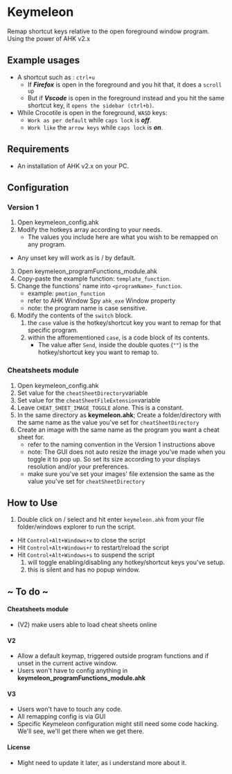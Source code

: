# Keymeleon #

Remap shortcut keys relative to the open foreground window program. Using the power of AHK v2.x

## Example usages ##
- A shortcut such as : `ctrl+u`
    - If ***Firefox*** is open in the foreground and you hit that, it does a `scroll up`
    - But if ***Vscode*** is open in the foreground instead and you hit the same shortcut key, it `opens the sidebar (ctrl+b)`.
- While Crocotile is open in the foreground, `WASD` keys:
    - `Work as per default` while `caps lock` is ***off***.
    - `Work like` the `arrow keys` while `caps lock` is ***on***.

## Requirements ##
- An installation of AHK v2.x on your PC.

## Configuration ##

### Version 1 ###
1. Open keymeleon_config.ahk
2. Modify the hotkeys array according to your needs.
    - The values you include here are what you wish to be remapped on any program.
- Any unset key will work as is / by default.
3. Open keymeleon_programFunctions_module.ahk
4. Copy-paste the example function: `template_function`.
5. Change the functions' name into `<programName>_function`.
    - example: `pmotion_function`
    - refer to AHK Window Spy `ahk_exe` Window property
    - note: the program name is case sensitive.
6. Modify the contents of the `switch` block.
    1. the `case` value is the hotkey/shortcut key you want to remap for that specific program.
    2. within the afforementioned `case`, is a code block of its contents.
        - The value after `Send`, inside the double quotes (`""`) is the hotkey/shortcut key you want to remap to.


### Cheatsheets module ###
1. Open keymeleon_config.ahk
2. Set value for the `cheatSheetDirectory`variable
3. Set value for the `cheatSheetFileExtension`variable
4. Leave `CHEAT_SHEET_IMAGE_TOGGLE` alone. This is a constant.
5. In the same directory as **keymeleon.ahk**; Create a folder/directory with the same name as the value you've set for `cheatSheetDirectory`
6. Create an image with the same name as the program you want a cheat sheet for.
    - refer to the naming convention in the Version 1 instructions above
    - note: The GUI does not auto resize the image you've made when you toggle it to pop up. So set its size according to your displays resolution and/or your preferences.
    - make sure you've set your images' file extension the same as the value you've set for `cheatSheetDirectory`


## How to Use ##
1. Double click on / select and hit enter `keymeleon.ahk` from your file folder/windows explorer to run the script.
- Hit `Control+Alt+Windows+x` to close the script
- Hit `Control+Alt+Windows+r` to restart/reload the script
- Hit `Control+Alt+Windows+s` to suspend the script
    1. will toggle enabling/disabling any hotkey/shortcut keys you've setup.
    2. this is silent and has no popup window.

## ~ To do ~ ##

#### Cheatsheets module ####
- (V2) make users able to load cheat sheets online
#### V2 ####
- Allow a default keymap, triggered outside program functions and if unset in the current active window.
- Users won't have to config anything in **keymeleon_programFunctions_module.ahk**
#### V3 ####
- Users won't have to touch any code.
- All remapping config is via GUI
- Specific Keymeleon configuration might still need some code hacking. We'll see, we'll get there when we get there.

#### License ####
- Might need to update it later, as i understand more about it.